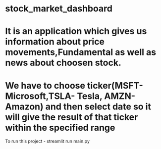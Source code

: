 # stock_market_dashboard
# It is an application which gives us information about price movements,Fundamental as well as news about choosen stock.
# We have to choose ticker(MSFT- Microsoft,TSLA- Tesla, AMZN- Amazon) and then select date so it will give the result of that ticker within the specified range


To run this project - streamlit run main.py
